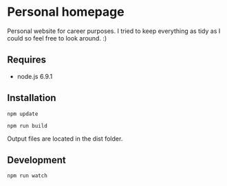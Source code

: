 # Personal homepage

Personal website for career purposes. I tried to keep everything as tidy as I could so feel free to look around. :)

## Requires

* node.js 6.9.1

## Installation
`npm update`

`npm run build`

Output files are located in the dist folder.

## Development
`npm run watch`